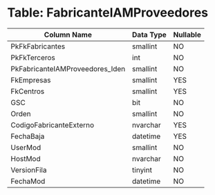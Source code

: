 # Table: FabricanteIAMProveedores

| Column Name | Data Type | Nullable |
|-------------|-----------|----------|
| PkFkFabricantes | smallint | NO |
| PkFkTerceros | int | NO |
| PkFabricanteIAMProveedores_Iden | smallint | NO |
| FkEmpresas | smallint | YES |
| FkCentros | smallint | YES |
| GSC | bit | NO |
| Orden | smallint | NO |
| CodigoFabricanteExterno | nvarchar | YES |
| FechaBaja | datetime | YES |
| UserMod | smallint | NO |
| HostMod | nvarchar | NO |
| VersionFila | tinyint | NO |
| FechaMod | datetime | NO |
